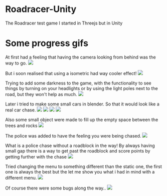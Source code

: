 # Roadracer-Unity
The Roadracer test game I started in Threejs but in Unity

# Some progress gifs
At first had a feeling that having the camera looking from behind was the way to go. 
![](https://i.imgur.com/ru5XSvS.jpg)

But i soon realised that using a isometric had way cooler effect!
![](https://i.imgur.com/pInDCnW.jpg)

Trying to add some darkness to the game, with the functionality to see things by turning on your headlights or by using the light poles next to the road, but they won't help as much.
![](https://media.giphy.com/media/NsF13pDKVNGhzyia3J/giphy.gif)

Later i tried to make some small cars in blender. So that it would look like a real car chase.
![](https://i.imgur.com/r7kgZBw.jpg)
![](https://i.imgur.com/cyX0ZIi.jpg)
![](https://i.imgur.com/SPOxjzD.jpg)
![](https://i.imgur.com/J15gmUV.jpg)

Also some small object were made to fill up the empty space between the trees and rocks
![](https://i.imgur.com/VlYfRA9.jpg)


The police was added to have the feeling you were being chased.
![](https://media.giphy.com/media/3YHzY3T4bViG2hmnlN/giphy.gif)

What is a police chase without a roadblock in the way!
By always having small gap there is a way to get past the roadblock and score points by getting further with the chase
![](https://media.giphy.com/media/5w2d7jwmYZFD9J1nMx/giphy.gif)

Tried changing the menu to something different than the static one, the first one is always the best but the let me show you what i had in mind with a different menu.
![](https://media.giphy.com/media/Y4vfxfb2xpGoTuzHbF/giphy.gif)


Of course there were some bugs along the way..
![](https://i.imgur.com/92NcVKZ.gif)
